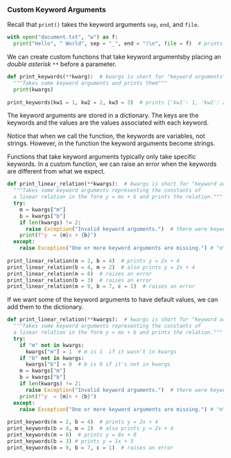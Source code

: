 ### Custom Keyword Arguments

Recall that `print()` takes the keyword arguments `sep`, `end`, and `file`.

```python
with open("document.txt", "w") as f:
  print("Hello", " World", sep = "_", end = "!\n", file = f)  # prints "Hello_World!" to document.txt
```

We can create custom functions that take keyword argumentsby placing an *double asterisk* `**` before a parameter.

```python
def print_keywords(**kwarg):  # kwargs is short for "keyword arguments"
  """Takes some keyword arguments and prints them"""
  print(kwargs)
  
print_keywords(kw1 = 1, kw2 = 2, kw3 = 3)  # prints {'kw1': 1, 'kw2': 2, 'kw3': 3}
```
The keyword arguments are stored in a dictionary. The keys are the keywords and the values are the values associated with each keyword.

Notice that when we call the function, the keywords are variables, not strings. However, in the function the keyword arguments become strings.

Functions that take keyword arguments typically only take specific keywords. In a custom function, we can raise an error when the keywords are different from what we expect.

```python
def print_linear_relation(**kwargs):  # kwargs is short for "keyword arguments"
  """Takes some keyword arguments representing the constants of 
  a linear relation in the form y = mx + b and prints the relation."""
  try:
    m = kwargs["m"]
    b = kwargs["b"]
    if len(kwargs) != 2:
      raise Exception("Invalid keyword arguments.")  # there were keywords other than "m" and "b" 
    print(f"y  = {m}x + {b}")
  except:
    raise Exception("One or more keyword arguments are missing.") # "m" and/or "b" are missing
  
print_linear_relation(m = 2, b = 4)  # prints y = 2x + 4
print_linear_relation(b = 4, m = 2)  # also prints y = 2x + 4
print_linear_relation(m = 8)  # raises an error 
print_linear_relation(b = 3)  # raises an error 
print_linear_relation(m = 9, b = 7, c = 1)  # raises an error 
```

If we want some of the keyword arguments to have default values, we can add them to the dictionary.

```python
def print_linear_relation(**kwargs):  # kwargs is short for "keyword arguments"
  """Takes some keyword arguments representing the constants of 
  a linear relation in the form y = mx + b and prints the relation."""
  try:    
    if "m" not in kwargs:
      kwargs["m"] = 1  # m is 1  if it wasn't in kwargs
    if "b" not in kwargs:
      kwargs["b"] = 0  # b is 0 if it's not in kwargs
    m = kwargs["m"]
    b = kwargs["b"]
    if len(kwargs) != 2:
      raise Exception("Invalid keyword arguments.")  # there were keywords other than "m" and "b" 
    print(f"y  = {m}x + {b}")
  except:
    raise Exception("One or more keyword arguments are missing.") # "m" and/or "b" are missing
    
print_keywords(m = 2, b = 4)  # prints y = 2x + 4
print_keywords(b = 4, m = 2)  # also prints y = 2x + 4
print_keywords(m = 8)  # prints y = 8x + 0
print_keywords(b = 3) # prints y = 1x + 3
print_keywords(m = 9, b = 7, c = 1)  # raises an error 
```
